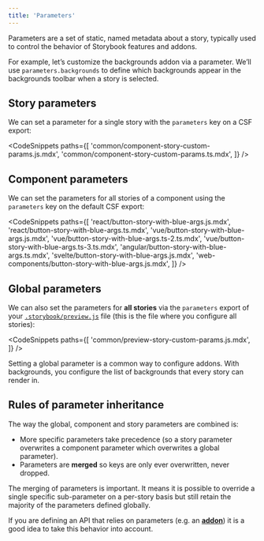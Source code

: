 ```yaml
---
title: 'Parameters'
---
```


Parameters are a set of static, named metadata about a story, typically used to control the behavior of Storybook features and addons.

For example, let’s customize the backgrounds addon via a parameter. We’ll use `parameters.backgrounds` to define which backgrounds appear in the backgrounds toolbar when a story is selected.

## Story parameters

We can set a parameter for a single story with the `parameters` key on a CSF export:

<!-- prettier-ignore-start -->

<CodeSnippets
  paths={[
   'common/component-story-custom-params.js.mdx',
   'common/component-story-custom-params.ts.mdx',
  ]}
/>

<!-- prettier-ignore-end -->

## Component parameters

We can set the parameters for all stories of a component using the `parameters` key on the default CSF export:

<!-- prettier-ignore-start -->

<CodeSnippets
  paths={[
    'react/button-story-with-blue-args.js.mdx',
    'react/button-story-with-blue-args.ts.mdx',
    'vue/button-story-with-blue-args.js.mdx',
    'vue/button-story-with-blue-args.ts-2.ts.mdx',
    'vue/button-story-with-blue-args.ts-3.ts.mdx',
    'angular/button-story-with-blue-args.ts.mdx',
    'svelte/button-story-with-blue-args.js.mdx',
    'web-components/button-story-with-blue-args.js.mdx',
  ]}
/>

<!-- prettier-ignore-end -->

## Global parameters

We can also set the parameters for **all stories** via the `parameters` export of your [`.storybook/preview.js`](../configure/overview.md#configure-story-rendering) file (this is the file where you configure all stories):

<!-- prettier-ignore-start -->

<CodeSnippets
  paths={[
   'common/preview-story-custom-params.js.mdx',
  ]}
/>

<!-- prettier-ignore-end -->

Setting a global parameter is a common way to configure addons. With backgrounds, you configure the list of backgrounds that every story can render in.

## Rules of parameter inheritance

The way the global, component and story parameters are combined is:

- More specific parameters take precedence (so a story parameter overwrites a component parameter which overwrites a global parameter).
- Parameters are **merged** so keys are only ever overwritten, never dropped.

The merging of parameters is important. It means it is possible to override a single specific sub-parameter on a per-story basis but still retain the majority of the parameters defined globally.

If you are defining an API that relies on parameters (e.g. an [**addon**](../addons/introduction.md)) it is a good idea to take this behavior into account.
